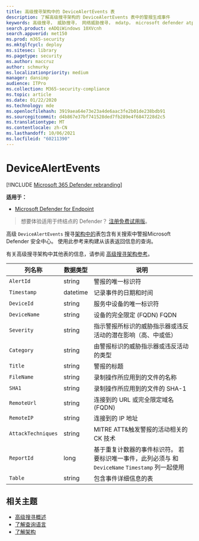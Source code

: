 ```yaml
---
title: 高级搜寻架构中的 DeviceAlertEvents 表
description: 了解高级搜寻架构的 DeviceAlertEvents 表中的警报生成事件
keywords: 高级搜寻， 威胁搜寻， 网络威胁搜寻， mdatp， microsoft defender atp， 适用于终结点的 microsoft defender， wdatp 搜索， 查询， 遥测， 架构参考， kusto， 表格， 列， 数据类型， 说明， DeviceAlertEvents， 警报， 严重性， 类别
search.product: eADQiWindows 10XVcnh
search.appverid: met150
ms.prod: m365-security
ms.mktglfcycl: deploy
ms.sitesec: library
ms.pagetype: security
ms.author: maccruz
author: schmurky
ms.localizationpriority: medium
manager: dansimp
audience: ITPro
ms.collection: M365-security-compliance
ms.topic: article
ms.date: 01/22/2020
ms.technology: mde
ms.openlocfilehash: 3919aea64e73e23a4de6aac3fe2b01de238bdb91
ms.sourcegitcommit: d4b867e37bf741528ded7fb289e4f6847228d2c5
ms.translationtype: MT
ms.contentlocale: zh-CN
ms.lasthandoff: 10/06/2021
ms.locfileid: "60211390"
---
```

# <a name="devicealertevents"></a>DeviceAlertEvents

[!INCLUDE [Microsoft 365 Defender rebranding](../../includes/microsoft-defender.md)]

**适用于：**
- [Microsoft Defender for Endpoint](https://go.microsoft.com/fwlink/p/?linkid=2154037)



> 想要体验适用于终结点的 Defender？ [注册免费试用版](https://signup.microsoft.com/create-account/signup?products=7f379fee-c4f9-4278-b0a1-e4c8c2fcdf7e&ru=https://aka.ms/MDEp2OpenTrial?ocid=docs-wdatp-advancedhuntingref-abovefoldlink)。

高级 `DeviceAlertEvents` 搜寻[架构中的](advanced-hunting-overview.md)表包含有关搜索中警报Microsoft Defender 安全中心。 使用此参考来构建从该表返回信息的查询。

有关高级搜寻架构中其他表的信息，请参阅 [高级搜寻架构参考](advanced-hunting-schema-reference.md)。

|列名称|数据类型|说明|
|---|---|---|
|`AlertId`|string|警报的唯一标识符|
|`Timestamp`|datetime|记录事件的日期和时间|
|`DeviceId`|string|服务中设备的唯一标识符|
|`DeviceName`|string|设备的完全限定 (FQDN) FQDN|
|`Severity`|string|指示警报所标识的威胁指示器或违反活动的潜在影响（高、中或低）|
|`Category`|string|由警报标识的威胁指示器或违反活动的类型|
|`Title`|string|警报的标题|
|`FileName`|string|录制操作所应用到的文件的名称|
|`SHA1`|string|录制操作所应用到的文件的 SHA-1|
|`RemoteUrl`|string|连接到的 URL 或完全限定域名 (FQDN)|
|`RemoteIP`|string|连接到的 IP 地址|
|`AttackTechniques`|string|MITRE ATT&触发警报的活动相关的 CK 技术|
|`ReportId`|long|基于重复计数器的事件标识符。 若要标识唯一事件，此列必须与 和 `DeviceName` `Timestamp` 列一起使用|
|`Table`|string|包含事件详细信息的表|

## <a name="related-topics"></a>相关主题

- [高级搜寻概述](advanced-hunting-overview.md)
- [了解查询语言](advanced-hunting-query-language.md)
- [了解架构](advanced-hunting-schema-reference.md)
